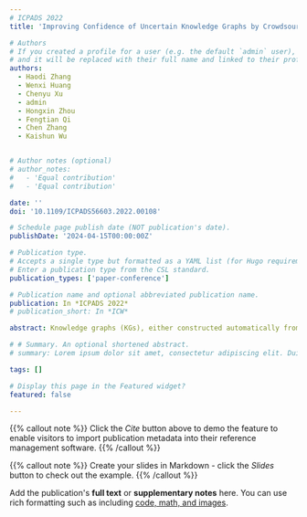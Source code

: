 ```yaml
---
# ICPADS 2022
title: 'Improving Confidence of Uncertain Knowledge Graphs by Crowdsourcing with Limited Budget'

# Authors
# If you created a profile for a user (e.g. the default `admin` user), write the username (folder name) here
# and it will be replaced with their full name and linked to their profile.
authors: 
  - Haodi Zhang
  - Wenxi Huang
  - Chenyu Xu
  - admin
  - Hongxin Zhou
  - Fengtian Qi
  - Chen Zhang
  - Kaishun Wu


# Author notes (optional)
# author_notes:
#   - 'Equal contribution'
#   - 'Equal contribution'

date: ''
doi: '10.1109/ICPADS56603.2022.00108'

# Schedule page publish date (NOT publication's date).
publishDate: '2024-04-15T00:00:00Z'

# Publication type.
# Accepts a single type but formatted as a YAML list (for Hugo requirements).
# Enter a publication type from the CSL standard.
publication_types: ['paper-conference']

# Publication name and optional abbreviated publication name.
publication: In *ICPADS 2022*
# publication_short: In *ICW*

abstract: Knowledge graphs (KGs), either constructed automatically from texts or collected manually from crowdsourcing workers, may contain uncertainty. The uncertainty may propagate into the knowledge graph embedding and downstream tasks, which is potentially harmful, especially for those confidencesensitive applications such as medical diagnostic suggestion. Crowdsourcing workers with domain knowledge can help improve the data quality of knowledge graphs, by knowledge checking. However, due to the large scale of knowledge graphs and the limitation of adequate crowdsourcing workers, it is unrealistic to check all triplets in a knowledge graph to improve the data quality. Therefore, in this paper, we propose a crowdsourcing framework that efficiently improves the confidence of knowledge graphs with limited budget. We instantiate the framework in the medical domain and conduct a series of experiments with realworld medical data. We deploy the framework for knowledge graph embedding UKGE and corresponding downstream tasks. The experimental results show that the proposed method efficiently improves the quality of the knowledge graphs, and hence improves the performance of probabilistic knowledge graph embedding in the downstream tasks.

# # Summary. An optional shortened abstract.
# summary: Lorem ipsum dolor sit amet, consectetur adipiscing elit. Duis posuere tellus ac convallis placerat. Proin tincidunt magna sed ex sollicitudin condimentum.

tags: []

# Display this page in the Featured widget?
featured: false

---
```


{{% callout note %}}
Click the _Cite_ button above to demo the feature to enable visitors to import publication metadata into their reference management software.
{{% /callout %}}

{{% callout note %}}
Create your slides in Markdown - click the _Slides_ button to check out the example.
{{% /callout %}}

Add the publication's **full text** or **supplementary notes** here. You can use rich formatting such as including [code, math, and images](https://docs.hugoblox.com/content/writing-markdown-latex/).
